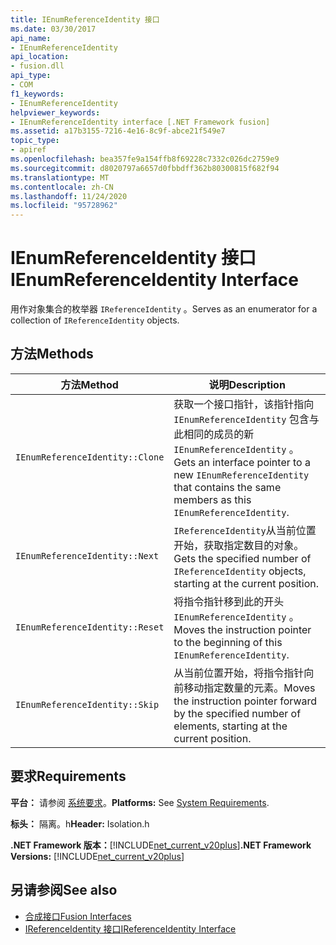 ```yaml
---
title: IEnumReferenceIdentity 接口
ms.date: 03/30/2017
api_name:
- IEnumReferenceIdentity
api_location:
- fusion.dll
api_type:
- COM
f1_keywords:
- IEnumReferenceIdentity
helpviewer_keywords:
- IEnumReferenceIdentity interface [.NET Framework fusion]
ms.assetid: a17b3155-7216-4e16-8c9f-abce21f549e7
topic_type:
- apiref
ms.openlocfilehash: bea357fe9a154ffb8f69228c7332c026dc2759e9
ms.sourcegitcommit: d8020797a6657d0fbbdff362b80300815f682f94
ms.translationtype: MT
ms.contentlocale: zh-CN
ms.lasthandoff: 11/24/2020
ms.locfileid: "95728962"
---
```

# <a name="ienumreferenceidentity-interface"></a><span data-ttu-id="3f9c1-102">IEnumReferenceIdentity 接口</span><span class="sxs-lookup"><span data-stu-id="3f9c1-102">IEnumReferenceIdentity Interface</span></span>

<span data-ttu-id="3f9c1-103">用作对象集合的枚举器 `IReferenceIdentity` 。</span><span class="sxs-lookup"><span data-stu-id="3f9c1-103">Serves as an enumerator for a collection of `IReferenceIdentity` objects.</span></span>  
  
## <a name="methods"></a><span data-ttu-id="3f9c1-104">方法</span><span class="sxs-lookup"><span data-stu-id="3f9c1-104">Methods</span></span>  
  
|<span data-ttu-id="3f9c1-105">方法</span><span class="sxs-lookup"><span data-stu-id="3f9c1-105">Method</span></span>|<span data-ttu-id="3f9c1-106">说明</span><span class="sxs-lookup"><span data-stu-id="3f9c1-106">Description</span></span>|  
|------------|-----------------|  
|`IEnumReferenceIdentity::Clone`|<span data-ttu-id="3f9c1-107">获取一个接口指针，该指针指向 `IEnumReferenceIdentity` 包含与此相同的成员的新 `IEnumReferenceIdentity` 。</span><span class="sxs-lookup"><span data-stu-id="3f9c1-107">Gets an interface pointer to a new `IEnumReferenceIdentity` that contains the same members as this `IEnumReferenceIdentity`.</span></span>|  
|`IEnumReferenceIdentity::Next`|<span data-ttu-id="3f9c1-108">`IReferenceIdentity`从当前位置开始，获取指定数目的对象。</span><span class="sxs-lookup"><span data-stu-id="3f9c1-108">Gets the specified number of `IReferenceIdentity` objects, starting at the current position.</span></span>|  
|`IEnumReferenceIdentity::Reset`|<span data-ttu-id="3f9c1-109">将指令指针移到此的开头 `IEnumReferenceIdentity` 。</span><span class="sxs-lookup"><span data-stu-id="3f9c1-109">Moves the instruction pointer to the beginning of this `IEnumReferenceIdentity`.</span></span>|  
|`IEnumReferenceIdentity::Skip`|<span data-ttu-id="3f9c1-110">从当前位置开始，将指令指针向前移动指定数量的元素。</span><span class="sxs-lookup"><span data-stu-id="3f9c1-110">Moves the instruction pointer forward by the specified number of elements, starting at the current position.</span></span>|  
  
## <a name="requirements"></a><span data-ttu-id="3f9c1-111">要求</span><span class="sxs-lookup"><span data-stu-id="3f9c1-111">Requirements</span></span>  

 <span data-ttu-id="3f9c1-112">**平台：** 请参阅 [系统要求](../../get-started/system-requirements.md)。</span><span class="sxs-lookup"><span data-stu-id="3f9c1-112">**Platforms:** See [System Requirements](../../get-started/system-requirements.md).</span></span>  
  
 <span data-ttu-id="3f9c1-113">**标头：** 隔离。h</span><span class="sxs-lookup"><span data-stu-id="3f9c1-113">**Header:** Isolation.h</span></span>  
  
 <span data-ttu-id="3f9c1-114">**.NET Framework 版本：**[!INCLUDE[net_current_v20plus](../../../../includes/net-current-v20plus-md.md)]</span><span class="sxs-lookup"><span data-stu-id="3f9c1-114">**.NET Framework Versions:** [!INCLUDE[net_current_v20plus](../../../../includes/net-current-v20plus-md.md)]</span></span>  
  
## <a name="see-also"></a><span data-ttu-id="3f9c1-115">另请参阅</span><span class="sxs-lookup"><span data-stu-id="3f9c1-115">See also</span></span>

- [<span data-ttu-id="3f9c1-116">合成接口</span><span class="sxs-lookup"><span data-stu-id="3f9c1-116">Fusion Interfaces</span></span>](fusion-interfaces.md)
- [<span data-ttu-id="3f9c1-117">IReferenceIdentity 接口</span><span class="sxs-lookup"><span data-stu-id="3f9c1-117">IReferenceIdentity Interface</span></span>](ireferenceidentity-interface.md)
